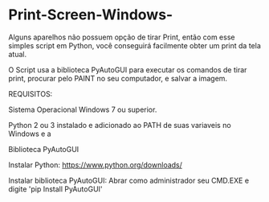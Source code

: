 # Print-Screen-Windows-
Alguns aparelhos não possuem opção de tirar Print, então com esse simples script em Python, você conseguirá facilmente obter um print da tela atual.

O Script usa a biblioteca PyAutoGUI para executar os comandos de tirar print, procurar pelo PAINT no seu computador, e salvar a imagem.

REQUISITOS:

Sistema Operacional Windows 7 ou superior.

Python 2 ou 3 instalado e adicionado ao PATH de suas variaveis no Windows e a
 
Biblioteca PyAutoGUI


Instalar Python: https://www.python.org/downloads/

Instalar biblioteca PyAutoGUI: 
  Abrar como administrador seu  CMD.EXE e digite 
    'pip Install PyAutoGUI'

